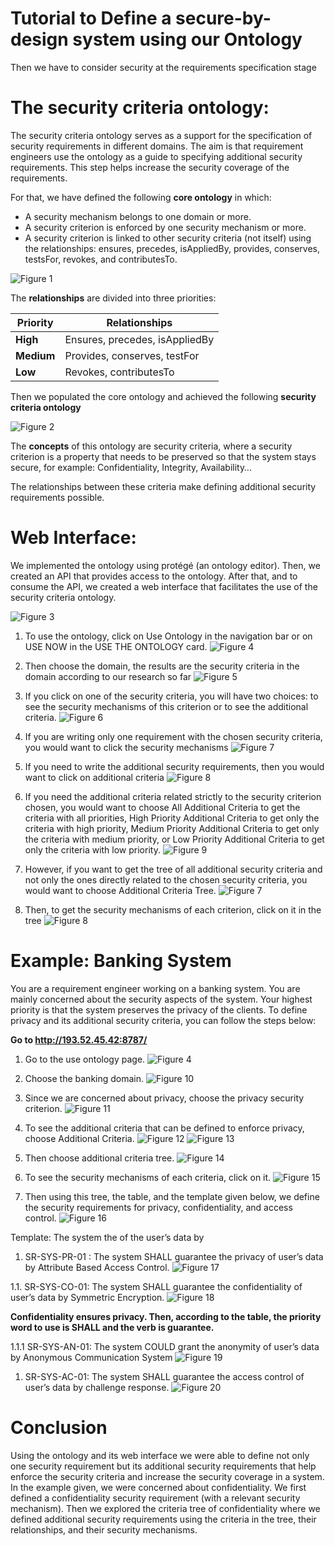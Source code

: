 
# Tutorial to Define a secure-by-design system using our Ontology

Then we have to consider security at the requirements specification stage
# The security criteria ontology:
The security criteria ontology serves as a support for the specification of security requirements in different domains. The aim is that requirement engineers use the ontology as a guide to specifying additional security requirements. This step helps increase the security coverage of the requirements.

For that, we have defined the following **core ontology** in which:

- A security mechanism belongs to one domain or more.
- A security criterion is enforced by one security mechanism or more.
- A security criterion is linked to other security criteria (not itself) using the relationships: ensures, precedes, isAppliedBy, provides, conserves, testsFor, revokes, and contributesTo.

![Figure 1](./figures/figure1.png?raw=true "Figure 1 Generic Ontology in Protege")

The **relationships** are divided into three priorities:

|**Priority**|**Relationships**|
| - | - |
|**High**|Ensures, precedes, isAppliedBy|
|**Medium**|Provides, conserves, testFor|
|**Low**|Revokes, contributesTo|

Then we populated the core ontology and achieved the following **security criteria ontology**

![Figure 2](./figures/figure2.png?raw=true "Figure 2 Generic Ontology Concepts")

The **concepts** of this ontology are security criteria, where a security criterion is a property that needs to be preserved so that the system stays secure, for example: Confidentiality, Integrity, Availability…

The relationships between these criteria make defining additional security requirements possible.

# Web Interface:
We implemented the ontology using protégé (an ontology editor). Then, we created an API that provides access to the ontology.
After that, and to consume the API, we created a web interface that facilitates the use of the security criteria ontology.

![Figure 3](./figures/figure3.png?raw=true "Web interface")

1. To use the ontology, click on Use Ontology in the navigation bar or on USE NOW in the USE THE ONTOLOGY card.
![Figure 4](./figures/figure4.png?raw=true "Web interface")
2. Then choose the domain, the results are the security criteria in the domain according to our research so far
![Figure 5](./figures/figure5.png?raw=true)
3. If you click on one of the security criteria, you will have two choices: to see the security mechanisms of this criterion or to see the additional criteria.
![Figure 6](./figures/figure6.png?raw=true)
4. If you are writing only one requirement with the chosen security criteria, you would want to click the security mechanisms 
![Figure 7](./figures/figure7.png?raw=true)
5. If you need to write the additional security requirements, then you would want to click on additional criteria
![Figure 8](./figures/figure8.png?raw=true)
6. If you need the additional criteria related strictly to the security criterion chosen, you would want to choose All Additional Criteria to get the criteria with all priorities, High Priority Additional Criteria to get only the criteria with high priority, Medium Priority Additional Criteria to get only the criteria with medium priority, or Low Priority Additional Criteria to get only the criteria with low priority.
![Figure 9](./figures/figure9.png?raw=true)

7. However, if you want to get the tree of all additional security criteria and not only the ones directly related to the chosen security criteria, you would want to choose  Additional Criteria Tree. 
![Figure 7](./figures/figure1_7.png?raw=true)

8. Then, to get the security mechanisms of each criterion, click on it in the tree
![Figure 8](./figures/figure1_8.png?raw=true)

# Example: Banking System

You are a requirement engineer working on a banking system. You are mainly concerned about the security aspects of the system. Your highest priority is that the system preserves the privacy of the clients. To define privacy and its additional security criteria, you can follow the steps below:

**Go to <http://193.52.45.42:8787/>** 
1. Go to the use ontology page.
![Figure 4](./figures/figure4.png?raw=true "Web interface")
2. Choose the banking domain.
![Figure 10](./figures/figure10.jpg?raw=true "Web interface")

3. Since we are concerned about privacy, choose the privacy security criterion.
![Figure 11](./figures/figure11.png?raw=true "Web interface")

4. To see the additional criteria that can be defined to enforce privacy, choose Additional Criteria.
![Figure 12](./figures/figure12.png?raw=true "Web interface")
![Figure 13](./figures/figure13.png?raw=true "Web interface")

5. Then choose additional criteria tree. 
![Figure 14](./figures/figure14.png?raw=true "Web interface")

6. To see the security mechanisms of each criteria, click on it.
![Figure 15](./figures/figure15.png?raw=true "Web interface")

7. Then using this tree, the table, and the template given below, we define the security requirements for privacy, confidentiality, and access control.
![Figure 16](./figures/figure16.png?raw=true "Web interface")

Template: The system <word> <verb> the <security criteria> of the user’s data by <security mechanism>

1. SR-SYS-PR-01 : The system SHALL guarantee the privacy of user’s data by Attribute Based Access Control.
![Figure 17](./figures/figure17.png?raw=true "Web interface")

1.1. SR-SYS-CO-01: The system SHALL guarantee the confidentiality of user’s data by Symmetric Encryption.
![Figure 18](./figures/figure18.png?raw=true "Web interface")

**Confidentiality ensures privacy. Then, according to the table, the priority word to use is SHALL and the verb is guarantee.**

1.1.1 SR-SYS-AN-01: The system COULD grant the anonymity of user’s data by Anonymous Communication System
![Figure 19](./figures/figure19.png?raw=true "Web interface")

1. SR-SYS-AC-01: The system SHALL guarantee the access control of user’s data by challenge response.
![Figure 20](./figures/figure20.png?raw=true "Web interface")

# Conclusion

Using the ontology and its web interface we were able to define not only one security requirement but its additional security requirements that help enforce the security criteria and increase the security coverage in a system. In the example given, we were concerned about confidentiality. We first defined a confidentiality security requirement (with a relevant security mechanism). Then we explored the criteria tree of confidentiality where we defined additional security requirements using the criteria in the tree, their relationships, and their security mechanisms.
